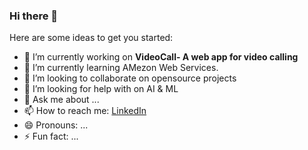 ### Hi there 👋

<!--
**neetesh1996/neetesh1996** is a ✨ _special_ ✨ repository because its `README.md` (this file) appears on your GitHub profile.
-->
Here are some ideas to get you started:

- 🔭 I’m currently working on  **VideoCall- A web app for video calling**
- 🌱 I’m currently learning AMezon Web Services. 
- 👯 I’m looking to collaborate on opensource projects
- 🤔 I’m looking for help with on AI & ML
- 💬 Ask me about ...
- 📫 How to reach me: [LinkedIn](https://www.linkedin.com/in/neetesh/)
- 😄 Pronouns: ...
- ⚡ Fun fact: ...


